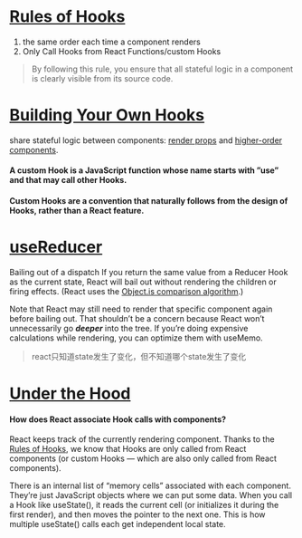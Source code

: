 # [Rules of Hooks](https://reactjs.org/docs/hooks-rules.html)
1. the same order each time a component renders
2. Only Call Hooks from React Functions/custom Hooks

> By following this rule, you ensure that all stateful logic in a component is clearly visible from its source code.

# [Building Your Own Hooks](https://reactjs.org/docs/hooks-custom.html)
share stateful logic between components: [render props](https://reactjs.org/docs/render-props.html) and [higher-order components](https://reactjs.org/docs/higher-order-components.html).  
#### A custom Hook is a JavaScript function whose name starts with ”use” and that may call other Hooks.
#### Custom Hooks are a convention that naturally follows from the design of Hooks, rather than a React feature.

# [useReducer](https://reactjs.org/docs/hooks-reference.html#bailing-out-of-a-dispatch)
Bailing out of a dispatch
If you return the same value from a Reducer Hook as the current state, React will bail out without rendering the children or firing effects. (React uses the [Object.is comparison algorithm](https://developer.mozilla.org/en-US/docs/Web/JavaScript/Reference/Global_Objects/Object/is#Description).)

Note that React may still need to render that specific component again before bailing out. That shouldn’t be a concern because React won’t unnecessarily go ***deeper*** into the tree. If you’re doing expensive calculations while rendering, you can optimize them with useMemo.

>react只知道state发生了变化，但不知道哪个state发生了变化

# [Under the Hood](https://reactjs.org/docs/hooks-faq.html#under-the-hood)
#### How does React associate Hook calls with components?
React keeps track of the currently rendering component. Thanks to the [Rules of Hooks](https://reactjs.org/docs/hooks-rules.html), we know that Hooks are only called from React components (or custom Hooks — which are also only called from React components).

There is an internal list of “memory cells” associated with each component. They’re just JavaScript objects where we can put some data. When you call a Hook like useState(), it reads the current cell (or initializes it during the first render), and then moves the pointer to the next one. This is how multiple useState() calls each get independent local state.



